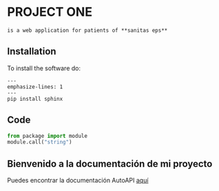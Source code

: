# PROJECT ONE

```{NOTE}
is a web application for patients of **sanitas eps** 
```

## Installation

To install the software do:

```{code-block}
---
emphasize-lines: 1
---
pip install sphinx
```

## Code

```python
from package import module
module.call("string")
```

## Bienvenido a la documentación de mi proyecto


Puedes encontrar la documentación AutoAPI [aquí](https://sphinx-jm1.readthedocs.io/es/sphinx/autoapi/)






